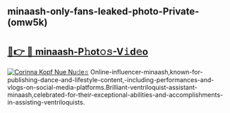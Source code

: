 ## minaash-only-fans​-leaked-photo​-Private-(omw5k)


# <h2><a href="https://mediaupload.pro?title=minaash&ref=git">🔗👉 🔴 minaash-P𝚑ot𝚘𝚜-V𝚒d𝚎o</a></h2>

[![Corinna Kopf Nue Nu𝚍e𝚜](https://i.imgur.com/0qMVB7G.gif)](https://mediaupload.pro?title=minaash&ref=git)
Online-influencer-minaash,known-for-publishing-dance-and-lifestyle-content,-including-performances-and-vlogs-on-social-media-platforms.Brilliant-ventriloquist-assistant-minaash,celebrated-for-their-exceptional-abilities-and-accomplishments-in-assisting-ventriloquists.  